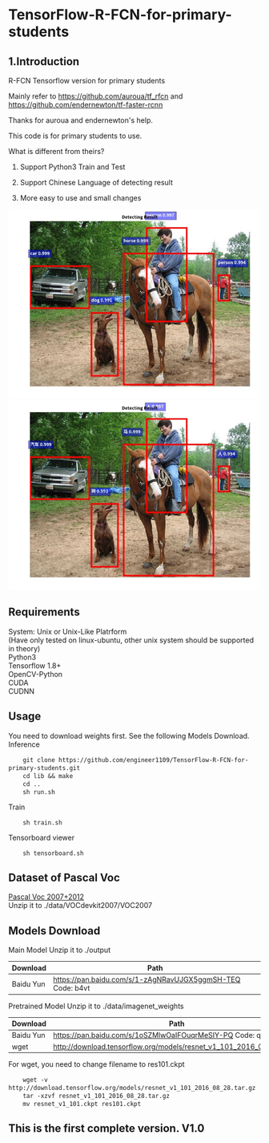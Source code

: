 # TensorFlow-R-FCN-for-primary-students
## 1.Introduction
R-FCN Tensorflow version for primary students

Mainly refer to https://github.com/auroua/tf_rfcn and https://github.com/endernewton/tf-faster-rcnn

Thanks for auroua and endernewton's help.

This code is for primary students to use.

What is different from theirs?

1. Support Python3 Train and Test

2. Support Chinese Language of detecting result

3. More easy to use and small changes

![](https://github.com/engineer1109/TensorFlow-R-FCN-for-primary-students/blob/master/sampleImg/en/004545.jpg)  
![](https://github.com/engineer1109/TensorFlow-R-FCN-for-primary-students/blob/master/sampleImg/zh/004545.jpg)  

## Requirements
System: Unix or Unix-Like Platrform  
(Have only tested on linux-ubuntu, other unix system should be supported in theory)  
Python3  
Tensorflow 1.8+  
OpenCV-Python  
CUDA  
CUDNN  

## Usage  
You need to download weights first. See the following Models Download.
Inference
```
    git clone https://github.com/engineer1109/TensorFlow-R-FCN-for-primary-students.git  
    cd lib && make
    cd ..
    sh run.sh 
```
Train
```
    sh train.sh
```
Tensorboard viewer
```
    sh tensorboard.sh
```
## Dataset of Pascal Voc
[Pascal Voc 2007+2012](https://github.com/engineer1109/TensorFlow-R-FCN-for-primary-students/tree/master/data/VOCdevkit2007/VOC2007)  
Unzip it to ./data/VOCdevkit2007/VOC2007
## Models Download
Main Model
Unzip it to ./output

  Download | Path 
  ------------- | ------------- 
  Baidu Yun | https://pan.baidu.com/s/1-zAgNRavUJGX5ggmSH-TEQ  Code: b4vt 


Pretrained Model
Unzip it to ./data/imagenet_weights

  Download | Path 
  ------------- | ------------- 
  Baidu Yun | https://pan.baidu.com/s/1oSZMlwOaIFOuqrMeSIY-PQ  Code: qvos 
  wget | http://download.tensorflow.org/models/resnet_v1_101_2016_08_28.tar.gz

For wget, you need to change filename to res101.ckpt
```
    wget -v http://download.tensorflow.org/models/resnet_v1_101_2016_08_28.tar.gz
    tar -xzvf resnet_v1_101_2016_08_28.tar.gz
    mv resnet_v1_101.ckpt res101.ckpt
```
## This is the first complete version. V1.0
